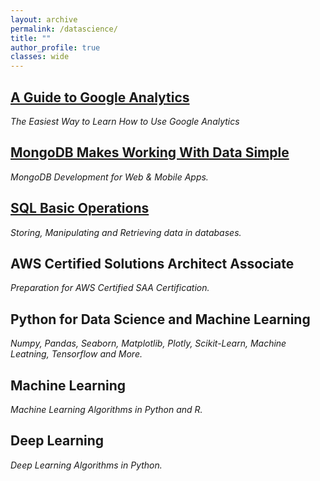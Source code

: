 ```yaml
---
layout: archive
permalink: /datascience/
title: ""
author_profile: true
classes: wide
---
```


## [A Guide to Google Analytics](../_posts/2020-01-10-gganal.md)
*The Easiest Way to Learn How to Use Google Analytics*

## [MongoDB Makes Working With Data Simple](../_posts/2019-11-01-MongoDB.md)
*MongoDB Development for Web & Mobile Apps.*

## [SQL Basic Operations](../_posts/2020-02-07-SQL.md)
*Storing, Manipulating and Retrieving data in databases.*

## AWS Certified Solutions Architect Associate 
*Preparation for AWS Certified SAA Certification.*

## Python for Data Science and Machine Learning
*Numpy, Pandas, Seaborn, Matplotlib, Plotly, Scikit-Learn, Machine Leatning, Tensorflow and More.*

## Machine Learning
*Machine Learning Algorithms in Python and R.*

## Deep Learning
*Deep Learning Algorithms in Python.*

